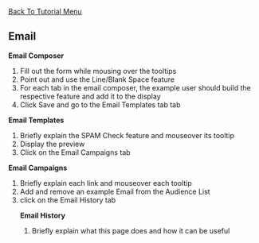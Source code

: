 <a href="/README.md">Back To Tutorial Menu</a>

<h2>Email</h2>

<strong>Email Composer</strong>
<ol>
<li>Fill out the form while mousing over the tooltips</li>
<li>Point out and use the Line/Blank Space feature</li>
<li>For each tab in the email composer, the example user should build the respective feature and add it to the display</li>
<li>Click Save and go to the Email Templates tab tab</li>
</ol>

<strong>Email Templates</strong>
<ol>
<li>Briefly explain the SPAM Check feature and mouseover its tooltip</li>
<li>Display the preview</li>
<li>Click on the Email Campaigns tab</li>
</ol>

<strong>Email Campaigns</strong>
<ol>
<li>Briefly explain each link and mouseover each tooltip</li>
<li>Add and remove an example Email from the Audience List</li>
<li>click on the Email History tab</li
</ol>

<strong>Email History</strong>
<ol>
<li>Briefly explain what this page does and how it can be useful</li>
</ol>
